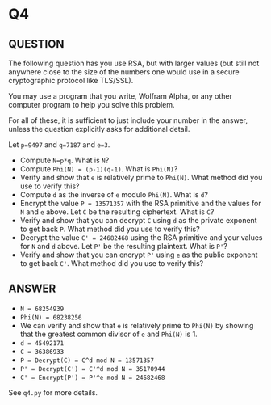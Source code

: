 # Q4

## QUESTION

The following question has you use RSA, but with larger values (but still not anywhere close to the size of the numbers one would use in a secure cryptographic protocol like TLS/SSL).

You may use a program that you write, ​Wolfram Alpha,​ or any other computer program to help you solve this problem.

For all of these, it is sufficient to just include your number in the answer, unless the question explicitly asks for additional detail.

Let `p=9497` and `q=7187` and `e=3`.

- Compute `N=p*q`. What is `N`?
- ​Compute `Phi(N) = (p-1)(q-1)`. What is `Phi(N)`?
- Verify and show that `e` is relatively prime to `Phi(N)`. What method did you use to verify this?
- Compute `d` as the inverse of `e` modulo `Phi(N)`. What is `d`?
- ​Encrypt the value `P = 13571357` with the RSA primitive and the values for `N` and `e` above. Let `C` be the resulting ciphertext. What is `C`?
- Verify and show that you can decrypt `C` using `d` as the private exponent to get back `P`. What method did you use to verify this?
- Decrypt the value `C' = 24682468` using the RSA primitive and your values for `N` and `d` above. Let `P'` be the resulting plaintext. What is `P'`?
- Verify and show that you can encrypt `P'` using `e` as the public exponent to get back `C'`. What method did you use to verify this?


## ANSWER

- `N = 68254939`
- `Phi(N) = 68238256`
- We can verify and show that `e` is relatively prime to `Phi(N)` by showing that the greatest common divisor of `e` and `Phi(N)` is 1.
- `d = 45492171`
- `C = 36386933`
- `P = Decrypt(C) = C^d mod N = 13571357`
- `P' = Decrypt(C') = C'^d mod N = 35170944`
- `C' = Encrypt(P') = P'^e mod N = 24682468`

See `q4.py` for more details.